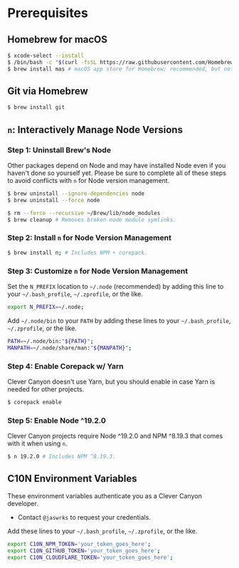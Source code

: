 # Prerequisites

## Homebrew for macOS

```bash
$ xcode-select --install
$ /bin/bash -c "$(curl -fsSL https://raw.githubusercontent.com/Homebrew/install/HEAD/install.sh)"
$ brew install mas # macOS app store for Homebrew; recommended, but not required.
```

## Git via Homebrew

```bash
$ brew install git
```

## `n`: Interactively Manage Node Versions

### Step 1: Uninstall Brew's Node

Other packages depend on Node and may have installed Node even if you haven't done so yourself yet. Please be sure to complete all of these steps to avoid conflicts with `n` for Node version management.

```bash
$ brew uninstall --ignore-dependencies node
$ brew uninstall --force node

$ rm --force --recursive ~/Brew/lib/node_modules
$ brew cleanup # Removes broken node module symlinks.
```

### Step 2: Install `n` for Node Version Management

```bash
$ brew install n; # Includes NPM + corepack.
```

### Step 3: Customize `n` for Node Version Management

Set the `N_PREFIX` location to `~/.node` (recommended) by adding this line to your `~/.bash_profile`, `~/.zprofile`, or the like.

```bash
export N_PREFIX=~/.node;
```

Add `~/.node/bin` to your `PATH` by adding these lines to your `~/.bash_profile`, `~/.zprofile`, or the like.

```bash
PATH=~/.node/bin:"${PATH}";
MANPATH=~/.node/share/man:"${MANPATH}";
```

### Step 4: Enable Corepack w/ Yarn

Clever Canyon doesn't use Yarn, but you should enable in case Yarn is needed for other projects.

```bash
$ corepack enable
```

### Step 5: Enable Node ^19.2.0

Clever Canyon projects require Node ^19.2.0 and NPM ^8.19.3 that comes with it when using `n`.

```bash
$ n 19.2.0 # Includes NPM ^8.19.3.
```

## C10N Environment Variables

These environment variables authenticate you as a Clever Canyon developer.

-   Contact `@jaswrks` to request your credentials.

Add these lines to your `~/.bash_profile`, `~/.zprofile`, or the like.

```bash
export C10N_NPM_TOKEN='your_token_goes_here';
export C10N_GITHUB_TOKEN='your_token_goes_here';
export C10N_CLOUDFLARE_TOKEN='your_token_goes_here';
```
